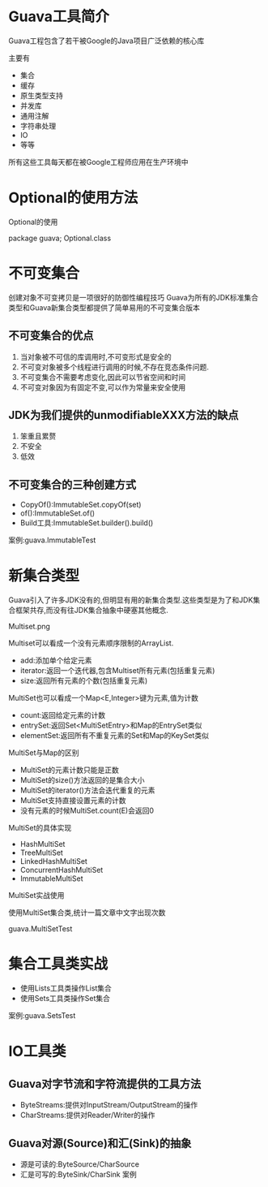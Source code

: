 # Guava工具简介

Guava工程包含了若干被Google的Java项目广泛依赖的核心库

主要有
- 集合
- 缓存
- 原生类型支持
- 并发库
- 通用注解
- 字符串处理
- IO
- 等等

所有这些工具每天都在被Google工程师应用在生产环境中

# Optional的使用方法

Optional的使用

package guava;
Optional.class

# 不可变集合
创建对象不可变拷贝是一项很好的防御性编程技巧
Guava为所有的JDK标准集合类型和Guava新集合类型都提供了简单易用的不可变集合版本

## 不可变集合的优点
1. 当对象被不可信的库调用时,不可变形式是安全的
2. 不可变对象被多个线程进行调用的时候,不存在竞态条件问题.
3. 不可变集合不需要考虑变化,因此可以节省空间和时间
4. 不可变对象因为有固定不变,可以作为常量来安全使用

## JDK为我们提供的unmodifiableXXX方法的缺点
1. 笨重且累赘
2. 不安全
3. 低效

## 不可变集合的三种创建方式
- CopyOf():ImmutableSet.copyOf(set)
- of():ImmutableSet.of()
- Build工具:ImmutableSet.builder().build()

案例:guava.ImmutableTest

# 新集合类型
Guava引入了许多JDK没有的,但明显有用的新集合类型.这些类型是为了和JDK集合框架共存,而没有往JDK集合抽象中硬塞其他概念.

Multiset.png

Multiset可以看成一个没有元素顺序限制的ArrayList.
- add:添加单个给定元素
- iterator:返回一个迭代器,包含Multiset所有元素(包括重复元素)
- size:返回所有元素的个数(包括重复元素)

MultiSet也可以看成一个Map<E,Integer>键为元素,值为计数
- count:返回给定元素的计数
- entrySet:返回Set<MultiSetEntry<E>>和Map的EntrySet类似
- elementSet:返回所有不重复元素的Set<E>和Map的KeySet类似

MultiSet与Map的区别
- MultiSet的元素计数只能是正数
- MultiSet的size()方法返回的是集合大小
- MultiSet的iterator()方法会迭代重复的元素
- MultiSet支持直接设置元素的计数
- 没有元素的时候MultiSet.count(E)会返回0

MultiSet的具体实现
- HashMultiSet
- TreeMultiSet
- LinkedHashMultiSet
- ConcurrentHashMultiSet
- ImmutableMultiSet

MultiSet实战使用

使用MultiSet集合类,统计一篇文章中文字出现次数

guava.MultiSetTest

# 集合工具类实战
- 使用Lists工具类操作List集合
- 使用Sets工具类操作Set集合

案例:guava.SetsTest

# IO工具类
## Guava对字节流和字符流提供的工具方法
- ByteStreams:提供对InputStream/OutputStream的操作
- CharStreams:提供对Reader/Writer的操作

## Guava对源(Source)和汇(Sink)的抽象
- 源是可读的:ByteSource/CharSource
- 汇是可写的:ByteSink/CharSink
案例















